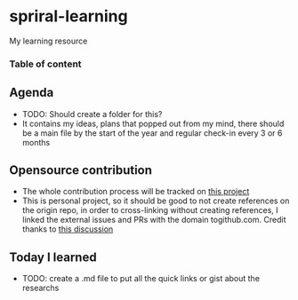 # spriral-learning
My learning resource

### Table of content
## Agenda
- TODO: Should create a folder for this?
- It contains my ideas, plans that popped out from my mind, there should be a main file by the start of the year and regular check-in every 3 or 6 months
## Opensource contribution
- The whole contribution process will be tracked on [this project](https://github.com/users/bangank36/projects/1/views/1)
- This is personal project, so it should be good to not create references on the origin repo, in order to cross-linking without creating references, I linked the external issues and PRs with the domain togithub.com. Credit thanks to [this discussion](https://github.com/orgs/community/discussions/23123#discussioncomment-3239236)

## Today I learned
- TODO: create a .md file to put all the quick links or gist about the researchs
